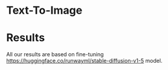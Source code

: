 # Text-To-Image
# Results
All our results are based on fine-tuning https://huggingface.co/runwayml/stable-diffusion-v1-5 model.
